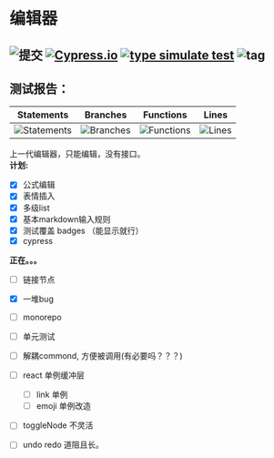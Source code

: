 # 编辑器
![提交](https://img.shields.io/github/last-commit/www159/editor) 
[![Cypress.io](https://img.shields.io/badge/tested%20with-Cypress-04C38E.svg)](https://www.cypress.io/)
[![type simulate test](https://github.com/www159/editor/actions/workflows/main.yml/badge.svg)](https://github.com/www159/editor/actions/workflows/main.yml)
![tag](https://img.shields.io/badge/w-editor-red)
---

## 测试报告：
| Statements                  | Branches                | Functions                 | Lines             |
| --------------------------- | ----------------------- | ------------------------- | ----------------- |
| ![Statements](https://img.shields.io/badge/statements-65.45%25-red.svg?style=flat) | ![Branches](https://img.shields.io/badge/branches-33.09%25-red.svg?style=flat) | ![Functions](https://img.shields.io/badge/functions-58.93%25-red.svg?style=flat) | ![Lines](https://img.shields.io/badge/lines-67.24%25-red.svg?style=flat) |



上一代编辑器，只能编辑，没有接口。<br>
**计划:**
- [x] 公式编辑
- [x] 表情插入
- [x] 多级list
- [x] 基本markdown输入规则
- [x] 测试覆盖 badges （能显示就行）
- [x] cypress

**正在。。。**
- [ ] 链接节点
- [x] 一堆bug
- [ ] monorepo
- [ ] 单元测试
- [ ] 解耦commond, 方便被调用(有必要吗？？？)
- [ ] react 单例缓冲层
    - [ ] link 单例
    - [ ] emoji 单例改造
- [ ] toggleNode 不灵活
- [ ] undo redo
道阻且长。

